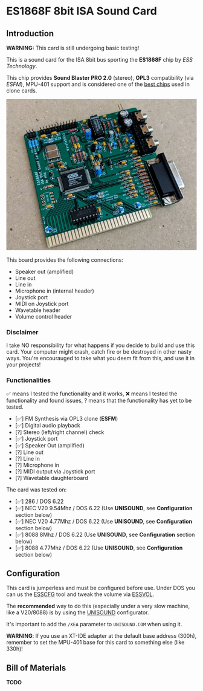 # ES1868F 8bit ISA Sound Card

## Introduction

**WARNING:** This card is still undergoing basic testing!

This is a sound card for the ISA 8bit bus sporting the **ES1868F** chip by *ESS Technology*.

This chip provides **Sound Blaster PRO 2.0** (stereo), **OPL3** compatibility (via *ESFM*), MPU-401 support and is considered one of the [best chips](https://www.philscomputerlab.com/ess-audiodrive-es1868.html) used in clone cards.

![Rev. 1.0 Board](pics/rev_1.0_board.jpg)

This board provides the following connections:

* Speaker out (amplified)
* Line out
* Line in
* Microphone in (internal header)
* Joystick port
* MIDI on Joystick port
* Wavetable header
* Volume control header

### Disclaimer

I take NO responsibility for what happens if you decide to build and use this card. Your computer might crash, catch fire or be destroyed in other nasty ways.
You're encourauged to take what you deem fit from this, and use it in your projects!

### Functionalities

✅ means I tested the functionality and it works, ❌ means I tested the functionality and found issues, ? means that the functionality has yet to be tested.

* [✅] FM Synthesis via OPL3 clone (**ESFM**)
* [✅] Digital audio playback
* [?] Stereo (left/right channel) check
* [✅] Joystick port
* [✅] Speaker Out (amplified)
* [?] Line out
* [?] Line in
* [?] Microphone in
* [?] MIDI output via Joystick port
* [?] Wavetable daughterboard

The card was tested on:

* [✅] 286 / DOS 6.22
* [✅] NEC V20 9.54Mhz / DOS 6.22 (Use **UNISOUND**, see **Configuration** section below)
* [✅] NEC V20 4.77Mhz / DOS 6.22 (Use **UNISOUND**, see **Configuration** section below)
* [✅] 8088 8Mhz / DOS 6.22 (Use **UNISOUND**, see **Configuration** section below)
* [✅] 8088 4.77Mhz / DOS 6.22 (Use **UNISOUND**, see **Configuration** section below)

## Configuration

This card is jumperless and must be configured before use.
Under DOS you can us the [ESSCFG](software/ESSCFG.EXE) tool and tweak the volume via [ESSVOL](software/ESSVOL.EXE).

The **recommended** way to do this (especially under a very slow machine, like a V20/8088) is by using the [UNISOUND](https://www.vogons.org/viewtopic.php?f=62&t=72553) configurator.

It's important to add the `/XEA` parameter to `UNISOUND.COM` when using it.

**WARNING**: If you use an XT-IDE adapter at the default base address (300h), remember to set the MPU-401 base for this card to something else (like 330h)!

## Bill of Materials

**TODO**

